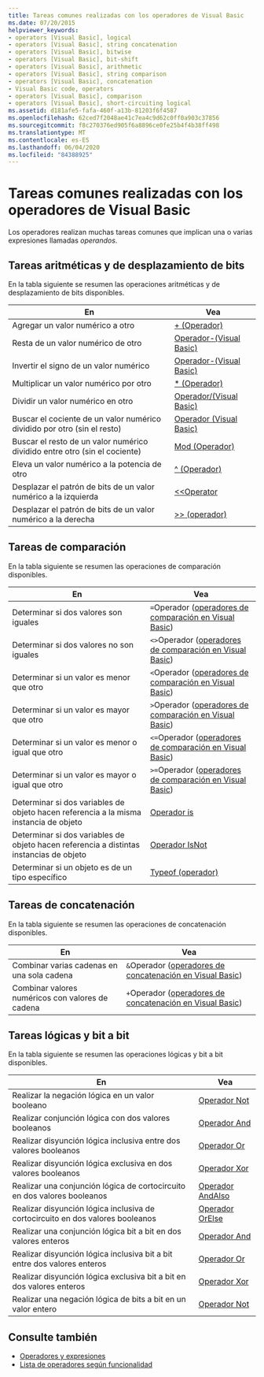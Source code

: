 ```yaml
---
title: Tareas comunes realizadas con los operadores de Visual Basic
ms.date: 07/20/2015
helpviewer_keywords:
- operators [Visual Basic], logical
- operators [Visual Basic], string concatenation
- operators [Visual Basic], bitwise
- operators [Visual Basic], bit-shift
- operators [Visual Basic], arithmetic
- operators [Visual Basic], string comparison
- operators [Visual Basic], concatenation
- Visual Basic code, operators
- operators [Visual Basic], comparison
- operators [Visual Basic], short-circuiting logical
ms.assetid: d181afe5-fafa-460f-a13b-81203f6f4587
ms.openlocfilehash: 62ced7f2048ae41c7ea4c9d62c0ff0a903c37856
ms.sourcegitcommit: f8c270376ed905f6a8896ce0fe25b4f4b38ff498
ms.translationtype: MT
ms.contentlocale: es-ES
ms.lasthandoff: 06/04/2020
ms.locfileid: "84388925"
---
```

# <a name="common-tasks-performed-with-visual-basic-operators"></a>Tareas comunes realizadas con los operadores de Visual Basic
Los operadores realizan muchas tareas comunes que implican una o varias expresiones llamadas *operandos*.  
  
## <a name="arithmetic-and-bit-shift-tasks"></a>Tareas aritméticas y de desplazamiento de bits  
 En la tabla siguiente se resumen las operaciones aritméticas y de desplazamiento de bits disponibles.  
  
|En|Vea|  
|---|---|  
|Agregar un valor numérico a otro|[+ (Operador)](../../../language-reference/operators/addition-operator.md)|  
|Resta de un valor numérico de otro|[Operador-(Visual Basic)](../../../language-reference/operators/subtraction-operator.md)|  
|Invertir el signo de un valor numérico|[Operador-(Visual Basic)](../../../language-reference/operators/subtraction-operator.md)|  
|Multiplicar un valor numérico por otro|[* (Operador)](../../../language-reference/operators/multiplication-operator.md)|  
|Dividir un valor numérico en otro|[Operador/(Visual Basic)](../../../language-reference/operators/floating-point-division-operator.md)|  
|Buscar el cociente de un valor numérico dividido por otro (sin el resto)|[Operador (Visual Basic)](../../../language-reference/operators/integer-division-operator.md)|  
|Buscar el resto de un valor numérico dividido entre otro (sin el cociente)|[Mod (Operador)](../../../language-reference/operators/mod-operator.md)|  
|Eleva un valor numérico a la potencia de otro|[^ (Operador)](../../../language-reference/operators/exponentiation-operator.md)|  
|Desplazar el patrón de bits de un valor numérico a la izquierda|[<\<Operator](../../../language-reference/operators/left-shift-operator.md)|  
|Desplazar el patrón de bits de un valor numérico a la derecha|[>> (operador)](../../../language-reference/operators/right-shift-operator.md)|  
  
## <a name="comparison-tasks"></a>Tareas de comparación  
 En la tabla siguiente se resumen las operaciones de comparación disponibles.  
  
|En|Vea|  
|---|---|  
|Determinar si dos valores son iguales|`=`Operador ([operadores de comparación en Visual Basic](comparison-operators.md))|  
|Determinar si dos valores no son iguales|`<>`Operador ([operadores de comparación en Visual Basic](comparison-operators.md))|  
|Determinar si un valor es menor que otro|`<`Operador ([operadores de comparación en Visual Basic](comparison-operators.md))|  
|Determinar si un valor es mayor que otro|`>`Operador ([operadores de comparación en Visual Basic](comparison-operators.md))|  
|Determinar si un valor es menor o igual que otro|`<=`Operador ([operadores de comparación en Visual Basic](comparison-operators.md))|  
|Determinar si un valor es mayor o igual que otro|`>=`Operador ([operadores de comparación en Visual Basic](comparison-operators.md))|  
|Determinar si dos variables de objeto hacen referencia a la misma instancia de objeto|[Operador is](../../../language-reference/operators/is-operator.md)|  
|Determinar si dos variables de objeto hacen referencia a distintas instancias de objeto|[Operador IsNot](../../../language-reference/operators/isnot-operator.md)|  
|Determinar si un objeto es de un tipo específico|[Typeof (operador)](../../../language-reference/operators/typeof-operator.md)|  
  
## <a name="concatenation-tasks"></a>Tareas de concatenación  
 En la tabla siguiente se resumen las operaciones de concatenación disponibles.  
  
|En|Vea|  
|---|---|  
|Combinar varias cadenas en una sola cadena|`&`Operador ([operadores de concatenación en Visual Basic](concatenation-operators.md))|  
|Combinar valores numéricos con valores de cadena|`+`Operador ([operadores de concatenación en Visual Basic](concatenation-operators.md))|  
  
## <a name="logical-and-bitwise-tasks"></a>Tareas lógicas y bit a bit  
 En la tabla siguiente se resumen las operaciones lógicas y bit a bit disponibles.  
  
|En|Vea|  
|---|---|  
|Realizar la negación lógica en un valor booleano|[Operador Not](../../../language-reference/operators/not-operator.md)|  
|Realizar conjunción lógica con dos valores booleanos|[Operador And](../../../language-reference/operators/and-operator.md)|  
|Realizar disyunción lógica inclusiva entre dos valores booleanos|[Operador Or](../../../language-reference/operators/or-operator.md)|  
|Realizar disyunción lógica exclusiva en dos valores booleanos|[Operador Xor](../../../language-reference/operators/xor-operator.md)|  
|Realizar una conjunción lógica de cortocircuito en dos valores booleanos|[Operador AndAlso](../../../language-reference/operators/andalso-operator.md)|  
|Realizar disyunción lógica inclusiva de cortocircuito en dos valores booleanos|[Operador OrElse](../../../language-reference/operators/orelse-operator.md)|  
|Realizar una conjunción lógica bit a bit en dos valores enteros|[Operador And](../../../language-reference/operators/and-operator.md)|  
|Realizar disyunción lógica inclusiva bit a bit entre dos valores enteros|[Operador Or](../../../language-reference/operators/or-operator.md)|  
|Realizar disyunción lógica exclusiva bit a bit en dos valores enteros|[Operador Xor](../../../language-reference/operators/xor-operator.md)|  
|Realizar una negación lógica de bits a bit en un valor entero|[Operador Not](../../../language-reference/operators/not-operator.md)|  
  
## <a name="see-also"></a>Consulte también

- [Operadores y expresiones](index.md)
- [Lista de operadores según funcionalidad](../../../language-reference/operators/operators-listed-by-functionality.md)
